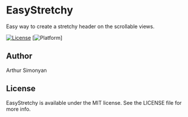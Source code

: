 # EasyStretchy

Easy way to create a stretchy header on the scrollable views.

[![License](https://img.shields.io/github/license/artsimonyan23/EasyStretchy)](https://github.com/artsimonyan23/EasyStretchy/blob/master/LICENSE)
[![Platform](https://img.shields.io/badge/Platform-ios-green?style=flat)]

## Author

Arthur Simonyan


## License

EasyStretchy is available under the MIT license. See the LICENSE file for more info.
